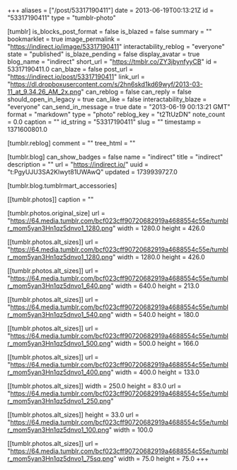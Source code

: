 +++
aliases = ["/post/53317190411"]
date = 2013-06-19T00:13:21Z
id = "53317190411"
type = "tumblr-photo"

[tumblr]
is_blocks_post_format = false
is_blazed = false
summary = ""
bookmarklet = true
image_permalink = "https://indirect.io/image/53317190411"
interactability_reblog = "everyone"
state = "published"
is_blaze_pending = false
display_avatar = true
blog_name = "indirect"
short_url = "https://tmblr.co/ZY3jbynfyyCB"
id = 53317190411.0
can_blaze = false
post_url = "https://indirect.io/post/53317190411"
link_url = "https://dl.dropboxusercontent.com/s/2hn6skd1kd69wyf/2013-03-11_at_9.34.26_AM_2x.png"
can_reblog = false
can_reply = false
should_open_in_legacy = true
can_like = false
interactability_blaze = "everyone"
can_send_in_message = true
date = "2013-06-19 00:13:21 GMT"
format = "markdown"
type = "photo"
reblog_key = "t2TtUzDN"
note_count = 0.0
caption = ""
id_string = "53317190411"
slug = ""
timestamp = 1371600801.0

[tumblr.reblog]
comment = ""
tree_html = ""

[tumblr.blog]
can_show_badges = false
name = "indirect"
title = "indirect"
description = ""
url = "https://indirect.io/"
uuid = "t:PgyUJU3SA2Klwyt81UWAwQ"
updated = 1739939727.0

[tumblr.blog.tumblrmart_accessories]

[[tumblr.photos]]
caption = ""

[tumblr.photos.original_size]
url = "https://64.media.tumblr.com/bcf023cff90720682919a4688554c55e/tumblr_mom5yan3Hn1qz5dnvo1_1280.png"
width = 1280.0
height = 426.0

[[tumblr.photos.alt_sizes]]
url = "https://64.media.tumblr.com/bcf023cff90720682919a4688554c55e/tumblr_mom5yan3Hn1qz5dnvo1_1280.png"
width = 1280.0
height = 426.0

[[tumblr.photos.alt_sizes]]
url = "https://64.media.tumblr.com/bcf023cff90720682919a4688554c55e/tumblr_mom5yan3Hn1qz5dnvo1_640.png"
width = 640.0
height = 213.0

[[tumblr.photos.alt_sizes]]
url = "https://64.media.tumblr.com/bcf023cff90720682919a4688554c55e/tumblr_mom5yan3Hn1qz5dnvo1_540.png"
width = 540.0
height = 180.0

[[tumblr.photos.alt_sizes]]
url = "https://64.media.tumblr.com/bcf023cff90720682919a4688554c55e/tumblr_mom5yan3Hn1qz5dnvo1_500.png"
width = 500.0
height = 166.0

[[tumblr.photos.alt_sizes]]
url = "https://64.media.tumblr.com/bcf023cff90720682919a4688554c55e/tumblr_mom5yan3Hn1qz5dnvo1_400.png"
width = 400.0
height = 133.0

[[tumblr.photos.alt_sizes]]
width = 250.0
height = 83.0
url = "https://64.media.tumblr.com/bcf023cff90720682919a4688554c55e/tumblr_mom5yan3Hn1qz5dnvo1_250.png"

[[tumblr.photos.alt_sizes]]
height = 33.0
url = "https://64.media.tumblr.com/bcf023cff90720682919a4688554c55e/tumblr_mom5yan3Hn1qz5dnvo1_100.png"
width = 100.0

[[tumblr.photos.alt_sizes]]
url = "https://64.media.tumblr.com/bcf023cff90720682919a4688554c55e/tumblr_mom5yan3Hn1qz5dnvo1_75sq.png"
width = 75.0
height = 75.0
+++
